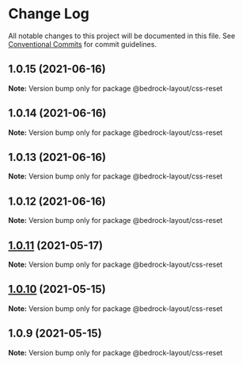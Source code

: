 # Change Log

All notable changes to this project will be documented in this file.
See [Conventional Commits](https://conventionalcommits.org) for commit guidelines.

## 1.0.15 (2021-06-16)

**Note:** Version bump only for package @bedrock-layout/css-reset





## 1.0.14 (2021-06-16)

**Note:** Version bump only for package @bedrock-layout/css-reset





## 1.0.13 (2021-06-16)

**Note:** Version bump only for package @bedrock-layout/css-reset





## 1.0.12 (2021-06-16)

**Note:** Version bump only for package @bedrock-layout/css-reset





## [1.0.11](https://github.com/Bedrock-Layouts/Bedrock/compare/@bedrock-layout/css-reset@1.0.10...@bedrock-layout/css-reset@1.0.11) (2021-05-17)

**Note:** Version bump only for package @bedrock-layout/css-reset





## [1.0.10](https://github.com/Bedrock-Layouts/Bedrock/compare/@bedrock-layout/css-reset@1.0.9...@bedrock-layout/css-reset@1.0.10) (2021-05-15)

**Note:** Version bump only for package @bedrock-layout/css-reset





## 1.0.9 (2021-05-15)

**Note:** Version bump only for package @bedrock-layout/css-reset
